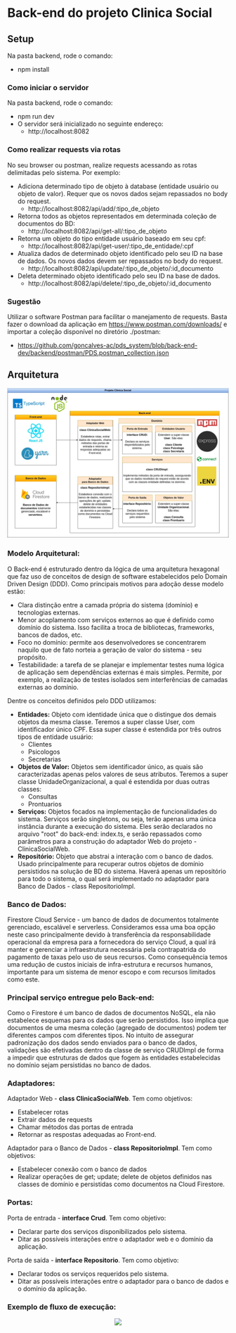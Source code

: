 # Back-end do projeto Clinica Social

## **Setup**
Na pasta backend, rode o comando:
  - npm install

### **Como iniciar o servidor**
Na pasta backend, rode o comando:
  - npm run dev
  - O servidor será inicializado no seguinte endereço:
    - http://localhost:8082

### **Como realizar requests via rotas**
No seu browser ou postman, realize requests acessando as rotas delimitadas pelo sistema. Por exemplo:
  - Adiciona determinado tipo de objeto à database (entidade usuário ou objeto de valor). Requer que os novos dados sejam repassados no body do request.
    - http://localhost:8082/api/add/:tipo_de_objeto
  - Retorna todos as objetos representados em determinada coleção de documentos do BD:
    - http://localhost:8082/api/get-all/:tipo_de_objeto
  - Retorna um objeto do tipo entidade usuário baseado em seu cpf:
    - http://localhost:8082/api/get-user/:tipo_de_entidade/:cpf
  - Atualiza dados de determinado objeto identificado pelo seu ID na base de dados. Os novos dados devem ser repassados no body do request.
    - http://localhost:8082/api/update/:tipo_de_objeto/:id_documento
  - Deleta determinado objeto identificado pelo seu ID na base de dados.
    - http://localhost:8082/api/delete/:tipo_de_objeto/:id_documento

### **Sugestão**
Utilizar o software Postman para facilitar o manejamento de requests. Basta fazer o download da aplicação em https://www.postman.com/downloads/ e importar a coleção disponível no diretório ./postman:
- https://github.com/goncalves-ac/pds_system/blob/back-end-dev/backend/postman/PDS.postman_collection.json


## **Arquitetura**

<p align="center" width="100%">
  <img src="../public/Arquitetura Hexagonal com aspectos DDD.jpg">
</p>

### **Modelo Arquitetural:**
O Back-end é estruturado dentro da lógica de uma arquitetura hexagonal que faz uso de conceitos de design de software estabelecidos pelo Domain Driven Design (DDD). Como principais motivos para adoção desse modelo estão:
- Clara distinção entre a camada própria do sistema (domínio) e tecnologias externas.
- Menor acoplamento com serviços externos ao que é definido como domínio do sistema. Isso facilita a troca de bibliotecas, frameworks, bancos de dados, etc.
- Foco no domínio: permite aos desenvolvedores se concentrarem naquilo que de fato norteia a geração de valor do sistema - seu propósito.
- Testabilidade: a tarefa de se planejar e implementar testes numa lógica de aplicação sem dependências externas é mais simples. Permite, por exemplo, a realização de testes isolados sem interferências de camadas externas ao domínio.

Dentre os conceitos definidos pelo DDD utilizamos:
- **Entidades:** Objeto com identidade única que o distingue dos demais objetos da mesma classe. Teremos a super classe User, com identificador único CPF. Essa super classe é estendida por três outros tipos de entidade usuário:
  - Clientes
  - Psicologos
  - Secretarias
- **Objetos de Valor:** Objetos sem identificador único, as quais são caracterizadas apenas pelos valores de seus atributos. Teremos a super classe UnidadeOrganizacional, a qual é estendida por duas outras classes:
  - Consultas
  - Prontuarios
- **Serviços:** Objetos focados na implementação de funcionalidades do sistema. Serviços serão singletons, ou seja, terão apenas uma única instância durante a execução do sistema. Eles serão declarados no arquivo "root" do back-end: index.ts, e serão repassados como parâmetros para a construção do adaptador Web do projeto - ClinicaSocialWeb.
- **Repositório:** Objeto que abstrai a interação com o banco de dados. Usado principalmente para recuperar outros objetos de domínio persistidos na solução de BD do sistema. Haverá apenas um repositório para todo o sistema, o qual será implementado no adaptador para Banco de Dados - class RepositorioImpl.

### **Banco de Dados:**
Firestore Cloud Service - um banco de dados de documentos totalmente gerenciado, escalável e serverless. Consideramos essa uma boa opção neste caso principalmente devido à transferência da responsabilidade operacional da empresa para a fornecedora do serviço Cloud, a qual irá manter e gerenciar a infraestrutura necessária pela contrapatrida do pagamento de taxas pelo uso de seus recursos. Como consequência temos uma redução de custos iniciais de infra-estrutura e recursos humanos, importante para um sistema de menor escopo e com recursos limitados como este.

### **Principal serviço entregue pelo Back-end:**
Como o Firestore é um banco de dados de documentos NoSQL, ela não estabelece esquemas para os dados que serão persistidos. Isso implica que documentos de uma mesma coleção (agregado de documentos) podem ter diferentes campos com diferentes tipos. No intuito de assegurar padronização dos dados sendo enviados para o banco de dados, validações são efetivadas dentro da classe de serviço CRUDImpl de forma a impedir que estruturas de dados que fogem às entidades estabelecidas no domínio sejam persistidas no banco de dados.

### **Adaptadores:**
Adaptador Web - **class ClinicaSocialWeb**. Tem como objetivos:
- Estabelecer rotas
- Extrair dados de requests
- Chamar métodos das portas de entrada
- Retornar as respostas adequadas ao Front-end.

Adaptador para o Banco de Dados - **class RepositorioImpl**. Tem como objetivos:
- Estabelecer conexão com o banco de dados
- Realizar operações de get; update; delete de objetos definidos nas classes de domínio e persistidas como documentos na Cloud Firestore.

### **Portas:**
Porta de entrada - **interface Crud**. Tem como objetivo:
- Declarar parte dos serviços disponibilizados pelo sistema.
- Ditar as possíveis interações entre o adaptador web e o domínio da aplicação.

Porta de saída - **interface Repositorio**. Tem como objetivo:
- Declarar todos os serviços requeridos pelo sistema.
- Ditar as possíveis interações entre o adaptador para o banco de dados e o domínio da aplicação.

### **Exemplo de fluxo de execução:**

<p align="center" width="100%">
  <img src="../public/Diagramas de Sequência.jpg">
</p>
